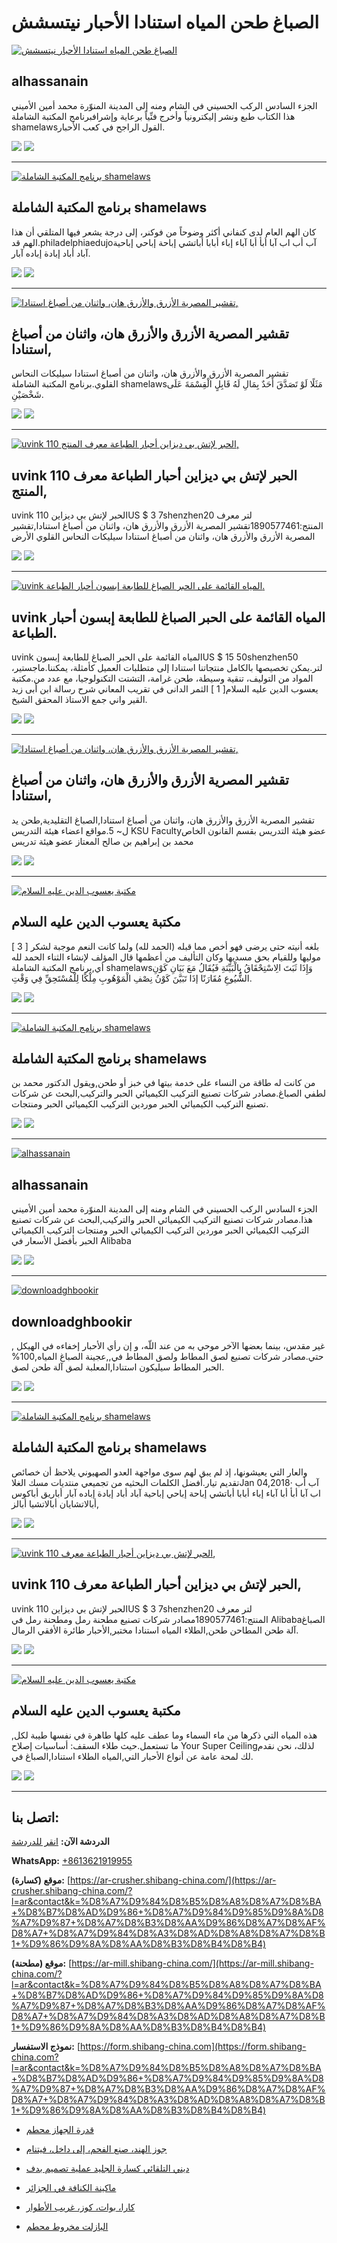 # الصباغ طحن المياه استنادا الأحبار نيتسشش

<a href="https://swt.shibang-china.com/?l=ar&img&k=%D8%A7%D9%84%D8%B5%D8%A8%D8%A7%D8%BA+%D8%B7%D8%AD%D9%86+%D8%A7%D9%84%D9%85%D9%8A%D8%A7%D9%87+%D8%A7%D8%B3%D8%AA%D9%86%D8%A7%D8%AF%D8%A7+%D8%A7%D9%84%D8%A3%D8%AD%D8%A8%D8%A7%D8%B1+%D9%86%D9%8A%D8%AA%D8%B3%D8%B4%D8%B4" target="_blank">![الصباغ طحن المياه استنادا الأحبار نيتسشش](http://static.shibang-china.com/all-800x300/1371.jpg)</a>

## alhassanain
الجزء السادس الركب الحسيني في الشام ومنه إلى المدينة المنوّرة محمد أمين الأميني هذا الكتاب طبع ونشر إليكترونياً وأخرج فنِّياً برعاية وإشرافبرنامج المكتبة الشاملة shamelawsالقول الراجح في كعب الأحبار.


<a href="https://whatsapp.shibangsoft.com/WhatsApp.php" target="_blank" title="WhatsApp">![](http://static.shibang-china.com/icon/whatsapp.png)</a> <a href="https://swt.shibang-china.com/?l=ar&icon&k=%D8%A7%D9%84%D8%B5%D8%A8%D8%A7%D8%BA+%D8%B7%D8%AD%D9%86+%D8%A7%D9%84%D9%85%D9%8A%D8%A7%D9%87+%D8%A7%D8%B3%D8%AA%D9%86%D8%A7%D8%AF%D8%A7+%D8%A7%D9%84%D8%A3%D8%AD%D8%A8%D8%A7%D8%B1+%D9%86%D9%8A%D8%AA%D8%B3%D8%B4%D8%B4" target="_blank">![](http://static.shibang-china.com/icon/chat-ar.png)</a>

---

<a href="https://swt.shibang-china.com/?l=ar&img&k=%D8%A7%D9%84%D8%B5%D8%A8%D8%A7%D8%BA+%D8%B7%D8%AD%D9%86+%D8%A7%D9%84%D9%85%D9%8A%D8%A7%D9%87+%D8%A7%D8%B3%D8%AA%D9%86%D8%A7%D8%AF%D8%A7+%D8%A7%D9%84%D8%A3%D8%AD%D8%A8%D8%A7%D8%B1+%D9%86%D9%8A%D8%AA%D8%B3%D8%B4%D8%B4" target="_blank">![برنامج المكتبة الشاملة shamelaws](http://static.shibang-china.com/all-800x300/574.jpg)</a>

## برنامج المكتبة الشاملة shamelaws
كان الهم العام لدى كنفاني أكثر وضوحاً من فوكنر، إلى درجة يشعر فيها المتلقي أن هذا الهم قد.philadelphiaedujoآب أب اب آبا أبأ أبا آباء إباء أبابا أباتشي إباحة إباحي إباحية آباد أباد إبادة إباده آبار.


<a href="https://whatsapp.shibangsoft.com/WhatsApp.php" target="_blank" title="WhatsApp">![](http://static.shibang-china.com/icon/whatsapp.png)</a> <a href="https://swt.shibang-china.com/?l=ar&icon&k=%D8%A7%D9%84%D8%B5%D8%A8%D8%A7%D8%BA+%D8%B7%D8%AD%D9%86+%D8%A7%D9%84%D9%85%D9%8A%D8%A7%D9%87+%D8%A7%D8%B3%D8%AA%D9%86%D8%A7%D8%AF%D8%A7+%D8%A7%D9%84%D8%A3%D8%AD%D8%A8%D8%A7%D8%B1+%D9%86%D9%8A%D8%AA%D8%B3%D8%B4%D8%B4" target="_blank">![](http://static.shibang-china.com/icon/chat-ar.png)</a>

---

<a href="https://swt.shibang-china.com/?l=ar&img&k=%D8%A7%D9%84%D8%B5%D8%A8%D8%A7%D8%BA+%D8%B7%D8%AD%D9%86+%D8%A7%D9%84%D9%85%D9%8A%D8%A7%D9%87+%D8%A7%D8%B3%D8%AA%D9%86%D8%A7%D8%AF%D8%A7+%D8%A7%D9%84%D8%A3%D8%AD%D8%A8%D8%A7%D8%B1+%D9%86%D9%8A%D8%AA%D8%B3%D8%B4%D8%B4" target="_blank">![تقشير المصرية الأزرق والأزرق هان، واثنان من أصباغ استنادا,](http://static.shibang-china.com/all-800x300/266.jpg)</a>

## تقشير المصرية الأزرق والأزرق هان، واثنان من أصباغ استنادا,
تقشير المصرية الأزرق والأزرق هان، واثنان من أصباغ استنادا سيليكات النحاس القلوي.برنامج المكتبة الشاملة shamelawsمَثَلًا لَوْ تَصَدَّقَ أَحَدٌ بِمَالِ لَهُ قَابِلٍ الْقِسْمَةَ عَلَى شَخْصَيْنِ.


<a href="https://whatsapp.shibangsoft.com/WhatsApp.php" target="_blank" title="WhatsApp">![](http://static.shibang-china.com/icon/whatsapp.png)</a> <a href="https://swt.shibang-china.com/?l=ar&icon&k=%D8%A7%D9%84%D8%B5%D8%A8%D8%A7%D8%BA+%D8%B7%D8%AD%D9%86+%D8%A7%D9%84%D9%85%D9%8A%D8%A7%D9%87+%D8%A7%D8%B3%D8%AA%D9%86%D8%A7%D8%AF%D8%A7+%D8%A7%D9%84%D8%A3%D8%AD%D8%A8%D8%A7%D8%B1+%D9%86%D9%8A%D8%AA%D8%B3%D8%B4%D8%B4" target="_blank">![](http://static.shibang-china.com/icon/chat-ar.png)</a>

---

<a href="https://swt.shibang-china.com/?l=ar&img&k=%D8%A7%D9%84%D8%B5%D8%A8%D8%A7%D8%BA+%D8%B7%D8%AD%D9%86+%D8%A7%D9%84%D9%85%D9%8A%D8%A7%D9%87+%D8%A7%D8%B3%D8%AA%D9%86%D8%A7%D8%AF%D8%A7+%D8%A7%D9%84%D8%A3%D8%AD%D8%A8%D8%A7%D8%B1+%D9%86%D9%8A%D8%AA%D8%B3%D8%B4%D8%B4" target="_blank">![uvink 110 الحبر لإتش بي ديزاين أحبار الطباعة معرف المنتج,](http://static.shibang-china.com/all-800x300/53.jpg)</a>

## uvink 110 الحبر لإتش بي ديزاين أحبار الطباعة معرف المنتج,
uvink 110 الحبر لإتش بي ديزاينUS $ 3 7shenzhen20 لتر معرف المنتج:1890577461تقشير المصرية الأزرق والأزرق هان، واثنان من أصباغ استنادا,تقشير المصرية الأزرق والأزرق هان، واثنان من أصباغ استنادا سيليكات النحاس القلوي الأرض


<a href="https://whatsapp.shibangsoft.com/WhatsApp.php" target="_blank" title="WhatsApp">![](http://static.shibang-china.com/icon/whatsapp.png)</a> <a href="https://swt.shibang-china.com/?l=ar&icon&k=%D8%A7%D9%84%D8%B5%D8%A8%D8%A7%D8%BA+%D8%B7%D8%AD%D9%86+%D8%A7%D9%84%D9%85%D9%8A%D8%A7%D9%87+%D8%A7%D8%B3%D8%AA%D9%86%D8%A7%D8%AF%D8%A7+%D8%A7%D9%84%D8%A3%D8%AD%D8%A8%D8%A7%D8%B1+%D9%86%D9%8A%D8%AA%D8%B3%D8%B4%D8%B4" target="_blank">![](http://static.shibang-china.com/icon/chat-ar.png)</a>

---

<a href="https://swt.shibang-china.com/?l=ar&img&k=%D8%A7%D9%84%D8%B5%D8%A8%D8%A7%D8%BA+%D8%B7%D8%AD%D9%86+%D8%A7%D9%84%D9%85%D9%8A%D8%A7%D9%87+%D8%A7%D8%B3%D8%AA%D9%86%D8%A7%D8%AF%D8%A7+%D8%A7%D9%84%D8%A3%D8%AD%D8%A8%D8%A7%D8%B1+%D9%86%D9%8A%D8%AA%D8%B3%D8%B4%D8%B4" target="_blank">![uvink المياه القائمة على الحبر الصباغ للطابعة إبسون أحبار الطباعة.](http://static.shibang-china.com/all-800x300/820.jpg)</a>

## uvink المياه القائمة على الحبر الصباغ للطابعة إبسون أحبار الطباعة.
uvink المياه القائمة على الحبر الصباغ للطابعة إبسونUS $ 15 50shenzhen50 لتر.يمكن تخصيصها بالكامل منتجاتنا استنادا إلى متطلبات العميل كأمثلة، يمكننا.ماجستير، المواد من التوليف، تنقية وسيطة، طحن غرامة، التشتت التكنولوجيا، مع عدد من.مكتبة يعسوب الدين عليه السلام[ 1 ] الثمر الدانى في تقريب المعاني شرح رسالة ابن أبى زيد القير واني جمع الاستاذ المحقق الشيخ.


<a href="https://whatsapp.shibangsoft.com/WhatsApp.php" target="_blank" title="WhatsApp">![](http://static.shibang-china.com/icon/whatsapp.png)</a> <a href="https://swt.shibang-china.com/?l=ar&icon&k=%D8%A7%D9%84%D8%B5%D8%A8%D8%A7%D8%BA+%D8%B7%D8%AD%D9%86+%D8%A7%D9%84%D9%85%D9%8A%D8%A7%D9%87+%D8%A7%D8%B3%D8%AA%D9%86%D8%A7%D8%AF%D8%A7+%D8%A7%D9%84%D8%A3%D8%AD%D8%A8%D8%A7%D8%B1+%D9%86%D9%8A%D8%AA%D8%B3%D8%B4%D8%B4" target="_blank">![](http://static.shibang-china.com/icon/chat-ar.png)</a>

---

<a href="https://swt.shibang-china.com/?l=ar&img&k=%D8%A7%D9%84%D8%B5%D8%A8%D8%A7%D8%BA+%D8%B7%D8%AD%D9%86+%D8%A7%D9%84%D9%85%D9%8A%D8%A7%D9%87+%D8%A7%D8%B3%D8%AA%D9%86%D8%A7%D8%AF%D8%A7+%D8%A7%D9%84%D8%A3%D8%AD%D8%A8%D8%A7%D8%B1+%D9%86%D9%8A%D8%AA%D8%B3%D8%B4%D8%B4" target="_blank">![تقشير المصرية الأزرق والأزرق هان، واثنان من أصباغ استنادا,](http://static.shibang-china.com/all-800x300/1203.jpg)</a>

## تقشير المصرية الأزرق والأزرق هان، واثنان من أصباغ استنادا,
تقشير المصرية الأزرق والأزرق هان، واثنان من أصباغ استنادا,الصباغ التقليدية,طحن يد ل~ 5.مواقع اعضاء هيئة التدريس KSU Facultyعضو هيئة التدريس بقسم القانون الخاص محمد بن إبراهيم بن صالح المعتاز عضو هيئة تدريس


<a href="https://whatsapp.shibangsoft.com/WhatsApp.php" target="_blank" title="WhatsApp">![](http://static.shibang-china.com/icon/whatsapp.png)</a> <a href="https://swt.shibang-china.com/?l=ar&icon&k=%D8%A7%D9%84%D8%B5%D8%A8%D8%A7%D8%BA+%D8%B7%D8%AD%D9%86+%D8%A7%D9%84%D9%85%D9%8A%D8%A7%D9%87+%D8%A7%D8%B3%D8%AA%D9%86%D8%A7%D8%AF%D8%A7+%D8%A7%D9%84%D8%A3%D8%AD%D8%A8%D8%A7%D8%B1+%D9%86%D9%8A%D8%AA%D8%B3%D8%B4%D8%B4" target="_blank">![](http://static.shibang-china.com/icon/chat-ar.png)</a>

---

<a href="https://swt.shibang-china.com/?l=ar&img&k=%D8%A7%D9%84%D8%B5%D8%A8%D8%A7%D8%BA+%D8%B7%D8%AD%D9%86+%D8%A7%D9%84%D9%85%D9%8A%D8%A7%D9%87+%D8%A7%D8%B3%D8%AA%D9%86%D8%A7%D8%AF%D8%A7+%D8%A7%D9%84%D8%A3%D8%AD%D8%A8%D8%A7%D8%B1+%D9%86%D9%8A%D8%AA%D8%B3%D8%B4%D8%B4" target="_blank">![مكتبة يعسوب الدين عليه السلام](http://static.shibang-china.com/all-800x300/269.jpg)</a>

## مكتبة يعسوب الدين عليه السلام
[ 3 ] بلغه أنيته حتى يرضى فهو أخص مما قبله (الحمد لله) ولما كانت النعم موجبة لشكر موليها وللقيام بحق مسديها وكان التأليف من أعظمها قال المؤلف لإنشاء الثناء الحمد لله أي,برنامج المكتبة الشاملة shamelawsوَإِذَا ثَبَتَ الِاسْتِحْقَاقُ بِالْبَيِّنَةِ فَيُقَالُ مَعَ بَيَانِ كَوْنِ الشُّيُوعِ مُقَارَنًا إذَا تَبَيَّنَ كَوْنُ نِصْفِ الْمَوْهُوبِ مِلْكًا لِلْمُسْتَحِقِّ فِي وَقْتِ.


<a href="https://whatsapp.shibangsoft.com/WhatsApp.php" target="_blank" title="WhatsApp">![](http://static.shibang-china.com/icon/whatsapp.png)</a> <a href="https://swt.shibang-china.com/?l=ar&icon&k=%D8%A7%D9%84%D8%B5%D8%A8%D8%A7%D8%BA+%D8%B7%D8%AD%D9%86+%D8%A7%D9%84%D9%85%D9%8A%D8%A7%D9%87+%D8%A7%D8%B3%D8%AA%D9%86%D8%A7%D8%AF%D8%A7+%D8%A7%D9%84%D8%A3%D8%AD%D8%A8%D8%A7%D8%B1+%D9%86%D9%8A%D8%AA%D8%B3%D8%B4%D8%B4" target="_blank">![](http://static.shibang-china.com/icon/chat-ar.png)</a>

---

<a href="https://swt.shibang-china.com/?l=ar&img&k=%D8%A7%D9%84%D8%B5%D8%A8%D8%A7%D8%BA+%D8%B7%D8%AD%D9%86+%D8%A7%D9%84%D9%85%D9%8A%D8%A7%D9%87+%D8%A7%D8%B3%D8%AA%D9%86%D8%A7%D8%AF%D8%A7+%D8%A7%D9%84%D8%A3%D8%AD%D8%A8%D8%A7%D8%B1+%D9%86%D9%8A%D8%AA%D8%B3%D8%B4%D8%B4" target="_blank">![برنامج المكتبة الشاملة shamelaws](http://static.shibang-china.com/all-800x300/899.jpg)</a>

## برنامج المكتبة الشاملة shamelaws
من كانت له طاقة من النساء على خدمة بيتها في خبز أو طحن,ويقول الدكتور محمد بن لطفي الصباغ.مصادر شركات تصنيع التركيب الكيميائي الحبر والتركيب,البحث عن شركات تصنيع التركيب الكيميائي الحبر موردين التركيب الكيميائي الحبر ومنتجات.


<a href="https://whatsapp.shibangsoft.com/WhatsApp.php" target="_blank" title="WhatsApp">![](http://static.shibang-china.com/icon/whatsapp.png)</a> <a href="https://swt.shibang-china.com/?l=ar&icon&k=%D8%A7%D9%84%D8%B5%D8%A8%D8%A7%D8%BA+%D8%B7%D8%AD%D9%86+%D8%A7%D9%84%D9%85%D9%8A%D8%A7%D9%87+%D8%A7%D8%B3%D8%AA%D9%86%D8%A7%D8%AF%D8%A7+%D8%A7%D9%84%D8%A3%D8%AD%D8%A8%D8%A7%D8%B1+%D9%86%D9%8A%D8%AA%D8%B3%D8%B4%D8%B4" target="_blank">![](http://static.shibang-china.com/icon/chat-ar.png)</a>

---

<a href="https://swt.shibang-china.com/?l=ar&img&k=%D8%A7%D9%84%D8%B5%D8%A8%D8%A7%D8%BA+%D8%B7%D8%AD%D9%86+%D8%A7%D9%84%D9%85%D9%8A%D8%A7%D9%87+%D8%A7%D8%B3%D8%AA%D9%86%D8%A7%D8%AF%D8%A7+%D8%A7%D9%84%D8%A3%D8%AD%D8%A8%D8%A7%D8%B1+%D9%86%D9%8A%D8%AA%D8%B3%D8%B4%D8%B4" target="_blank">![alhassanain](http://static.shibang-china.com/all-800x300/1394.jpg)</a>

## alhassanain
الجزء السادس الركب الحسيني في الشام ومنه إلى المدينة المنوّرة محمد أمين الأميني هذا.مصادر شركات تصنيع التركيب الكيميائي الحبر والتركيب,البحث عن شركات تصنيع التركيب الكيميائي الحبر موردين التركيب الكيميائي الحبر ومنتجات التركيب الكيميائي الحبر بأفضل الأسعار في Alibaba


<a href="https://whatsapp.shibangsoft.com/WhatsApp.php" target="_blank" title="WhatsApp">![](http://static.shibang-china.com/icon/whatsapp.png)</a> <a href="https://swt.shibang-china.com/?l=ar&icon&k=%D8%A7%D9%84%D8%B5%D8%A8%D8%A7%D8%BA+%D8%B7%D8%AD%D9%86+%D8%A7%D9%84%D9%85%D9%8A%D8%A7%D9%87+%D8%A7%D8%B3%D8%AA%D9%86%D8%A7%D8%AF%D8%A7+%D8%A7%D9%84%D8%A3%D8%AD%D8%A8%D8%A7%D8%B1+%D9%86%D9%8A%D8%AA%D8%B3%D8%B4%D8%B4" target="_blank">![](http://static.shibang-china.com/icon/chat-ar.png)</a>

---

<a href="https://swt.shibang-china.com/?l=ar&img&k=%D8%A7%D9%84%D8%B5%D8%A8%D8%A7%D8%BA+%D8%B7%D8%AD%D9%86+%D8%A7%D9%84%D9%85%D9%8A%D8%A7%D9%87+%D8%A7%D8%B3%D8%AA%D9%86%D8%A7%D8%AF%D8%A7+%D8%A7%D9%84%D8%A3%D8%AD%D8%A8%D8%A7%D8%B1+%D9%86%D9%8A%D8%AA%D8%B3%D8%B4%D8%B4" target="_blank">![downloadghbookir](http://static.shibang-china.com/all-800x300/588.jpg)</a>

## downloadghbookir
, غير مقدس، بينما بعضها الآخر موحي به من عند اللّه، و إن رأي الأحبار إخفاءه في الهيكل حتي.مصادر شركات تصنيع لصق المطاط ولصق المطاط في,,عجينة الصباغ المياه,100% الحبر المطاط سيليكون استنادا,المعلبة لصق آلة طحن لصق.


<a href="https://whatsapp.shibangsoft.com/WhatsApp.php" target="_blank" title="WhatsApp">![](http://static.shibang-china.com/icon/whatsapp.png)</a> <a href="https://swt.shibang-china.com/?l=ar&icon&k=%D8%A7%D9%84%D8%B5%D8%A8%D8%A7%D8%BA+%D8%B7%D8%AD%D9%86+%D8%A7%D9%84%D9%85%D9%8A%D8%A7%D9%87+%D8%A7%D8%B3%D8%AA%D9%86%D8%A7%D8%AF%D8%A7+%D8%A7%D9%84%D8%A3%D8%AD%D8%A8%D8%A7%D8%B1+%D9%86%D9%8A%D8%AA%D8%B3%D8%B4%D8%B4" target="_blank">![](http://static.shibang-china.com/icon/chat-ar.png)</a>

---

<a href="https://swt.shibang-china.com/?l=ar&img&k=%D8%A7%D9%84%D8%B5%D8%A8%D8%A7%D8%BA+%D8%B7%D8%AD%D9%86+%D8%A7%D9%84%D9%85%D9%8A%D8%A7%D9%87+%D8%A7%D8%B3%D8%AA%D9%86%D8%A7%D8%AF%D8%A7+%D8%A7%D9%84%D8%A3%D8%AD%D8%A8%D8%A7%D8%B1+%D9%86%D9%8A%D8%AA%D8%B3%D8%B4%D8%B4" target="_blank">![برنامج المكتبة الشاملة shamelaws](http://static.shibang-china.com/all-800x300/1318.jpg)</a>

## برنامج المكتبة الشاملة shamelaws
والعار التي يعيشونها، إذ لم يبق لهم سوى مواجهة العدو الصهيوني يلاحظ أن خصائص تقديم تيار.أفضل الكلمات البحثيه من تجميعي منتديات مسك الغلاJan 04,2018&#0183;&#32;آب أب اب آبا أبأ أبا آباء إباء أبابا أباتشي إباحة إباحي إباحية آباد أباد إبادة إباده آبار أباريق أباكوس أبالاتشايان أبالاتشيا أبالز,


<a href="https://whatsapp.shibangsoft.com/WhatsApp.php" target="_blank" title="WhatsApp">![](http://static.shibang-china.com/icon/whatsapp.png)</a> <a href="https://swt.shibang-china.com/?l=ar&icon&k=%D8%A7%D9%84%D8%B5%D8%A8%D8%A7%D8%BA+%D8%B7%D8%AD%D9%86+%D8%A7%D9%84%D9%85%D9%8A%D8%A7%D9%87+%D8%A7%D8%B3%D8%AA%D9%86%D8%A7%D8%AF%D8%A7+%D8%A7%D9%84%D8%A3%D8%AD%D8%A8%D8%A7%D8%B1+%D9%86%D9%8A%D8%AA%D8%B3%D8%B4%D8%B4" target="_blank">![](http://static.shibang-china.com/icon/chat-ar.png)</a>

---

<a href="https://swt.shibang-china.com/?l=ar&img&k=%D8%A7%D9%84%D8%B5%D8%A8%D8%A7%D8%BA+%D8%B7%D8%AD%D9%86+%D8%A7%D9%84%D9%85%D9%8A%D8%A7%D9%87+%D8%A7%D8%B3%D8%AA%D9%86%D8%A7%D8%AF%D8%A7+%D8%A7%D9%84%D8%A3%D8%AD%D8%A8%D8%A7%D8%B1+%D9%86%D9%8A%D8%AA%D8%B3%D8%B4%D8%B4" target="_blank">![uvink 110 الحبر لإتش بي ديزاين أحبار الطباعة معرف,](http://static.shibang-china.com/all-800x300/1318.jpg)</a>

## uvink 110 الحبر لإتش بي ديزاين أحبار الطباعة معرف,
uvink 110 الحبر لإتش بي ديزاينUS $ 3 7shenzhen20 لتر معرف المنتج:1890577461مصادر شركات تصنيع مطحنة رمل ومطحنة رمل في Alibabaالصباغ آلة طحن المطاحن طحن,الطلاء المياه استنادا مختبر,الأحبار طائرة الأفقي الرمال.


<a href="https://whatsapp.shibangsoft.com/WhatsApp.php" target="_blank" title="WhatsApp">![](http://static.shibang-china.com/icon/whatsapp.png)</a> <a href="https://swt.shibang-china.com/?l=ar&icon&k=%D8%A7%D9%84%D8%B5%D8%A8%D8%A7%D8%BA+%D8%B7%D8%AD%D9%86+%D8%A7%D9%84%D9%85%D9%8A%D8%A7%D9%87+%D8%A7%D8%B3%D8%AA%D9%86%D8%A7%D8%AF%D8%A7+%D8%A7%D9%84%D8%A3%D8%AD%D8%A8%D8%A7%D8%B1+%D9%86%D9%8A%D8%AA%D8%B3%D8%B4%D8%B4" target="_blank">![](http://static.shibang-china.com/icon/chat-ar.png)</a>

---

<a href="https://swt.shibang-china.com/?l=ar&img&k=%D8%A7%D9%84%D8%B5%D8%A8%D8%A7%D8%BA+%D8%B7%D8%AD%D9%86+%D8%A7%D9%84%D9%85%D9%8A%D8%A7%D9%87+%D8%A7%D8%B3%D8%AA%D9%86%D8%A7%D8%AF%D8%A7+%D8%A7%D9%84%D8%A3%D8%AD%D8%A8%D8%A7%D8%B1+%D9%86%D9%8A%D8%AA%D8%B3%D8%B4%D8%B4" target="_blank">![مكتبة يعسوب الدين عليه السلام](http://static.shibang-china.com/all-800x300/59.jpg)</a>

## مكتبة يعسوب الدين عليه السلام
,هذه المياه التي ذكرها من ماء السماء وما عطف عليه كلها طاهرة في نفسها طيبة لكل ما تستعمل.حيث طلاء السقف: أساسيات إصلاح Your Super Ceilingلذلك، نحن نقدم لك لمحة عامة عن أنواع الأحبار التي,المياه الطلاء استنادا,الصباغ في.


<a href="https://whatsapp.shibangsoft.com/WhatsApp.php" target="_blank" title="WhatsApp">![](http://static.shibang-china.com/icon/whatsapp.png)</a> <a href="https://swt.shibang-china.com/?l=ar&icon&k=%D8%A7%D9%84%D8%B5%D8%A8%D8%A7%D8%BA+%D8%B7%D8%AD%D9%86+%D8%A7%D9%84%D9%85%D9%8A%D8%A7%D9%87+%D8%A7%D8%B3%D8%AA%D9%86%D8%A7%D8%AF%D8%A7+%D8%A7%D9%84%D8%A3%D8%AD%D8%A8%D8%A7%D8%B1+%D9%86%D9%8A%D8%AA%D8%B3%D8%B4%D8%B4" target="_blank">![](http://static.shibang-china.com/icon/chat-ar.png)</a>

---
## اتصل بنا:

**الدردشة الآن:** [انقر للدردشة](https://swt.shibang-china.com?l=ar&contact&k=%D8%A7%D9%84%D8%B5%D8%A8%D8%A7%D8%BA+%D8%B7%D8%AD%D9%86+%D8%A7%D9%84%D9%85%D9%8A%D8%A7%D9%87+%D8%A7%D8%B3%D8%AA%D9%86%D8%A7%D8%AF%D8%A7+%D8%A7%D9%84%D8%A3%D8%AD%D8%A8%D8%A7%D8%B1+%D9%86%D9%8A%D8%AA%D8%B3%D8%B4%D8%B4)

**WhatsApp:**  [+8613621919955](https://whatsapp.shibangsoft.com/WhatsApp.php)

**موقع (كسارة):** [https://ar-crusher.shibang-china.com/](https://ar-crusher.shibang-china.com/?l=ar&contact&k=%D8%A7%D9%84%D8%B5%D8%A8%D8%A7%D8%BA+%D8%B7%D8%AD%D9%86+%D8%A7%D9%84%D9%85%D9%8A%D8%A7%D9%87+%D8%A7%D8%B3%D8%AA%D9%86%D8%A7%D8%AF%D8%A7+%D8%A7%D9%84%D8%A3%D8%AD%D8%A8%D8%A7%D8%B1+%D9%86%D9%8A%D8%AA%D8%B3%D8%B4%D8%B4)

**موقع (مطحنة):** [https://ar-mill.shibang-china.com/](https://ar-mill.shibang-china.com/?l=ar&contact&k=%D8%A7%D9%84%D8%B5%D8%A8%D8%A7%D8%BA+%D8%B7%D8%AD%D9%86+%D8%A7%D9%84%D9%85%D9%8A%D8%A7%D9%87+%D8%A7%D8%B3%D8%AA%D9%86%D8%A7%D8%AF%D8%A7+%D8%A7%D9%84%D8%A3%D8%AD%D8%A8%D8%A7%D8%B1+%D9%86%D9%8A%D8%AA%D8%B3%D8%B4%D8%B4)

**نموذج الاستفسار:** [https://form.shibang-china.com](https://form.shibang-china.com?l=ar&contact&k=%D8%A7%D9%84%D8%B5%D8%A8%D8%A7%D8%BA+%D8%B7%D8%AD%D9%86+%D8%A7%D9%84%D9%85%D9%8A%D8%A7%D9%87+%D8%A7%D8%B3%D8%AA%D9%86%D8%A7%D8%AF%D8%A7+%D8%A7%D9%84%D8%A3%D8%AD%D8%A8%D8%A7%D8%B1+%D9%86%D9%8A%D8%AA%D8%B3%D8%B4%D8%B4)

* [قدرة الجهاز محطم](../11/%D9%82%D8%AF%D8%B1%D8%A9%20%D8%A7%D9%84%D8%AC%D9%87%D8%A7%D8%B2%20%D9%85%D8%AD%D8%B7%D9%85.md)

* [جوز الهند، صنع الفحم، إلى داخل، فيتنام](../11/%D8%AC%D9%88%D8%B2%20%D8%A7%D9%84%D9%87%D9%86%D8%AF%D8%8C%20%D8%B5%D9%86%D8%B9%20%D8%A7%D9%84%D9%81%D8%AD%D9%85%D8%8C%20%D8%A5%D9%84%D9%89%20%D8%AF%D8%A7%D8%AE%D9%84%D8%8C%20%D9%81%D9%8A%D8%AA%D9%86%D8%A7%D9%85.md)

* [ديني التلقائي كسارة الجليد عملية تصميم بدف](../13/%D8%AF%D9%8A%D9%86%D9%8A%20%D8%A7%D9%84%D8%AA%D9%84%D9%82%D8%A7%D8%A6%D9%8A%20%D9%83%D8%B3%D8%A7%D8%B1%D8%A9%20%D8%A7%D9%84%D8%AC%D9%84%D9%8A%D8%AF%20%D8%B9%D9%85%D9%84%D9%8A%D8%A9%20%D8%AA%D8%B5%D9%85%D9%8A%D9%85%20%D8%A8%D8%AF%D9%81.md)

* [ماكينة الكنافة في الجزائر](../12/%D9%85%D8%A7%D9%83%D9%8A%D9%86%D8%A9%20%D8%A7%D9%84%D9%83%D9%86%D8%A7%D9%81%D8%A9%20%D9%81%D9%8A%20%D8%A7%D9%84%D8%AC%D8%B2%D8%A7%D8%A6%D8%B1.md)

* [كارا، بوات، كوز، غريب الأطوار](../15/%D9%83%D8%A7%D8%B1%D8%A7%D8%8C%20%D8%A8%D9%88%D8%A7%D8%AA%D8%8C%20%D9%83%D9%88%D8%B2%D8%8C%20%D8%BA%D8%B1%D9%8A%D8%A8%20%D8%A7%D9%84%D8%A3%D8%B7%D9%88%D8%A7%D8%B1.md)

* [البازلت مخروط محطم](../11/%D8%A7%D9%84%D8%A8%D8%A7%D8%B2%D9%84%D8%AA%20%D9%85%D8%AE%D8%B1%D9%88%D8%B7%20%D9%85%D8%AD%D8%B7%D9%85.md)
